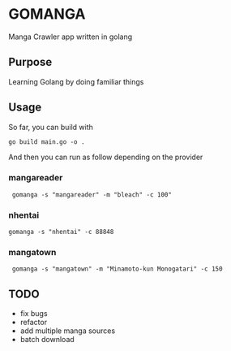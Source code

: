 # GOMANGA #


Manga Crawler app written in golang


## Purpose ##

Learning Golang by doing familiar things 



## Usage ##

So far, you can build with 



``` go build main.go -o . ```

And then you can run as follow depending on the provider

### mangareader ###

``` gomanga -s "mangareader" -m "bleach" -c 100"```

### nhentai ###

``` gomanga -s "nhentai" -c 88848 ```

### mangatown ###

``` gomanga -s "mangatown" -m "Minamoto-kun Monogatari" -c 150```



## TODO ##

- fix bugs
- refactor
- add multiple manga sources 
- batch download 

